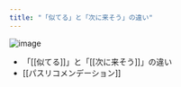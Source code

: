 ```yaml
---
title: "「似てる」と「次に来そう」の違い"
---
```


![image](https://gyazo.com/5d37c076c33970f38ae7680dafec3510/thumb/1000)

- 「[[似てる]]」と「[[次に来そう]]」の違い
- [[パスリコメンデーション]]
